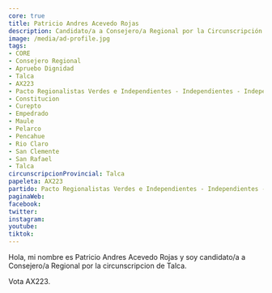 ```yaml
---
core: true
title: Patricio Andres Acevedo Rojas
description: Candidato/a a Consejero/a Regional por la Circunscripción de Talca
image: /media/ad-profile.jpg
tags:
- CORE
- Consejero Regional
- Apruebo Dignidad
- Talca
- AX223
- Pacto Regionalistas Verdes e Independientes - Independientes - Independientes
- Constitucion
- Curepto
- Empedrado
- Maule
- Pelarco
- Pencahue
- Rio Claro
- San Clemente
- San Rafael
- Talca
circunscripcionProvincial: Talca
papeleta: AX223
partido: Pacto Regionalistas Verdes e Independientes - Independientes - Independientes
paginaWeb:
facebook:
twitter:
instagram:
youtube:
tiktok:
---
```

Hola, mi nombre es Patricio Andres Acevedo Rojas y soy candidato/a a Consejero/a Regional por la circunscripcion de Talca.

Vota AX223.